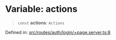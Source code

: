# Variable: actions

> `const` **actions**: `Actions`

Defined in: [src/routes/auth/login/+page.server.ts:8](https://github.com/andrewski04/SvelteKit-Template/blob/9ffac812183d006906d6dfaaa45d8940033328db/src/routes/auth/login/+page.server.ts#L8)

